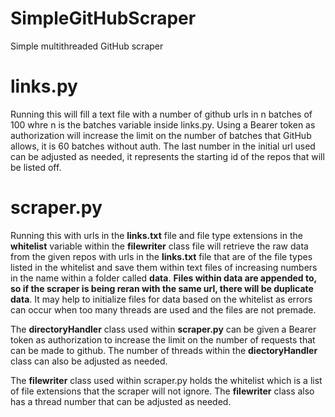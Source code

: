 # SimpleGitHubScraper
Simple multithreaded GitHub scraper

# links.py
Running this will fill a text file with a number of github urls in n batches of 100 whre n is the batches variable inside links.py. Using a Bearer token as authorization will increase the limit on the number of batches that GitHub allows, it is 60 batches without auth. The last number in the initial url used can be adjusted as needed, it represents the starting id of the repos that will be listed off.

# scraper.py
Running this with urls in the **links.txt** file and file type extensions in the **whitelist** variable within the **filewriter** class file will retrieve the raw data from the given repos with urls in the **links.txt** file that are of the file types listed in the whitelist and save them within text files of increasing numbers in the name within a folder called **data**. **Files within data are appended to, so if the scraper is being reran with the same url, there will be duplicate data**. It may help to initialize files for data based on the whitelist as errors can occur when too many threads are used and the files are not premade.

The **directoryHandler** class used within **scraper.py** can be given a Bearer token as authorization to increase the limit on the number of requests that can be made to github. The number of threads within the **diectoryHandler** class can also be adjusted as needed.

The **filewriter** class used within scraper.py holds the whitelist which is a list of file extensions that the scraper will not ignore. The **filewriter** class also has a thread number that can be adjusted as needed.
